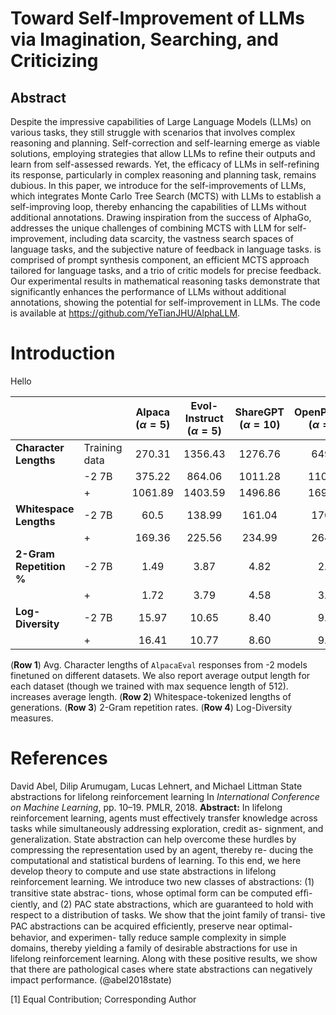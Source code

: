 # Toward Self-Improvement of LLMs via Imagination, Searching, and Criticizing

## Abstract

Despite the impressive capabilities of Large Language Models (LLMs) on various tasks, they still struggle with scenarios that involves complex reasoning and planning. Self-correction and self-learning emerge as viable solutions, employing strategies that allow LLMs to refine their outputs and learn from self-assessed rewards. Yet, the efficacy of LLMs in self-refining its response, particularly in complex reasoning and planning task, remains dubious. In this paper, we introduce for the self-improvements of LLMs, which integrates Monte Carlo Tree Search (MCTS) with LLMs to establish a self-improving loop, thereby enhancing the capabilities of LLMs without additional annotations. Drawing inspiration from the success of AlphaGo, addresses the unique challenges of combining MCTS with LLM for self-improvement, including data scarcity, the vastness search spaces of language tasks, and the subjective nature of feedback in language tasks. is comprised of prompt synthesis component, an efficient MCTS approach tailored for language tasks, and a trio of critic models for precise feedback. Our experimental results in mathematical reasoning tasks demonstrate that significantly enhances the performance of LLMs without additional annotations, showing the potential for self-improvement in LLMs. The code is available at <https://github.com/YeTianJHU/AlphaLLM>.

# Introduction

Hello

<div id="tab:length_repdiv_LLaMA2_NEFT">

|                             |               | Alpaca (*α* = 5) | Evol-Instruct (*α* = 5) | ShareGPT (*α* = 10) | OpenPlatypus (*α* = 15) |
|:----------------------------|:--------------|:----------------:|:-----------------------:|:-------------------:|:-----------------------:|
| **Character** **Lengths**   | Training data |      270.31      |         1356.43         |       1276.76       |         649.39          |
|                             | -2 7B         |      375.22      |         864.06          |       1011.28       |         1100.98         |
|                             | \+            |     1061.89      |         1403.59         |       1496.86       |         1694.26         |
| **Whitespace** **Lengths**  | -2 7B         |       60.5       |         138.99          |       161.04        |         170.41          |
|                             | \+            |      169.36      |         225.56          |       234.99        |         264.12          |
| **2-Gram** **Repetition %** | -2 7B         |       1.49       |          3.87           |        4.82         |          2.73           |
|                             | \+            |       1.72       |          3.79           |        4.58         |          3.21           |
| **Log-Diversity**           | -2 7B         |      15.97       |          10.65          |        8.40         |          9.96           |
|                             | \+            |      16.41       |          10.77          |        8.60         |          9.64           |

(**Row 1**) Avg. Character lengths of `AlpacaEval` responses from -2 models finetuned on different datasets. We also report average output length for each dataset (though we trained with max sequence length of 512). increases average length. (**Row 2**) Whitespace-tokenized lengths of generations. (**Row 3**) 2-Gram repetition rates. (**Row 4**) Log-Diversity measures.

</div>

# References

<div class="thebibliography">

David Abel, Dilip Arumugam, Lucas Lehnert, and Michael Littman State abstractions for lifelong reinforcement learning In *International Conference on Machine Learning*, pp. 10–19. PMLR, 2018. **Abstract:** In lifelong reinforcement learning, agents must effectively transfer knowledge across tasks while simultaneously addressing exploration, credit as- signment, and generalization. State abstraction can help overcome these hurdles by compressing the representation used by an agent, thereby re- ducing the computational and statistical burdens of learning. To this end, we here develop theory to compute and use state abstractions in lifelong reinforcement learning. We introduce two new classes of abstractions: (1) transitive state abstrac- tions, whose optimal form can be computed efﬁ- ciently, and (2) PAC state abstractions, which are guaranteed to hold with respect to a distribution of tasks. We show that the joint family of transi- tive PAC abstractions can be acquired efﬁciently, preserve near optimal-behavior, and experimen- tally reduce sample complexity in simple domains, thereby yielding a family of desirable abstractions for use in lifelong reinforcement learning. Along with these positive results, we show that there are pathological cases where state abstractions can negatively impact performance. (@abel2018state)

</div>

[1] Equal Contribution; Corresponding Author

